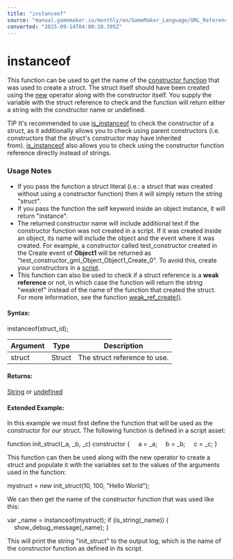 ```yaml
---
title: "instanceof"
source: "manual.gamemaker.io/monthly/en/GameMaker_Language/GML_Reference/Variable_Functions/instanceof.htm"
converted: "2025-09-14T04:00:10.395Z"
---
```


# instanceof

This function can be used to get the name of the [constructor function](../../GML_Overview/Structs.md) that was used to create a struct. The struct itself should have been created using the [new](../../GML_Overview/Language_Features/new.md) operator along with the constructor itself. You supply the variable with the struct reference to check and the function will return either a string with the constructor name or undefined.

TIP It's recommended to use [is\_instanceof](is_instanceof.md) to check the constructor of a struct, as it additionally allows you to check using parent constructors (i.e. constructors that the struct's constructor may have inherited from). [is\_instanceof](is_instanceof.md) also allows you to check using the constructor function reference directly instead of strings.

### Usage Notes

-   If you pass the function a struct literal (i.e.: a struct that was created without using a constructor function) then it will simply return the string "struct".
-   If you pass the function the self keyword inside an object instance, it will return "instance".
-   The returned constructor name will include additional text if the constructor function was not created in a script. If it was created inside an object, its name will include the object and the event where it was created. For example, a constructor called test\_constructor created in the Create event of **Object1** will be returned as "test\_constructor\_gml\_Object\_Object1\_Create\_0". To avoid this, create your constructors in a [script](../../GML_Overview/Script_Functions.md).
-   This function can also be used to check if a struct reference is a **weak reference** or not, in which case the function will return the string "weakref" instead of the name of the function that created the struct. For more information, see the function [weak\_ref\_create()](../Garbage_Collection/weak_ref_create.md).

#### Syntax:

instanceof(struct\_id);

| Argument | Type | Description |
| --- | --- | --- |
| struct | Struct | The struct reference to use. |

#### Returns:

[String](../../GML_Overview/Data_Types.md) or [undefined](../../GML_Overview/Data_Types.md)

#### Extended Example:

In this example we must first define the function that will be used as the constructor for our struct. The following function is defined in a script asset:

function init\_struct(\_a, \_b, \_c) constructor
{
    a = \_a;
    b = \_b;
    c = \_c;
}

This function can then be used along with the new operator to create a struct and populate it with the variables set to the values of the arguments used in the function:

mystruct = new init\_struct(10, 100, "Hello World");

We can then get the name of the constructor function that was used like this:

var \_name = instanceof(mystruct);
if (is\_string(\_name))
{
    show\_debug\_message(\_name);
}

This will print the string "init\_struct" to the output log, which is the name of the constructor function as defined in its script.